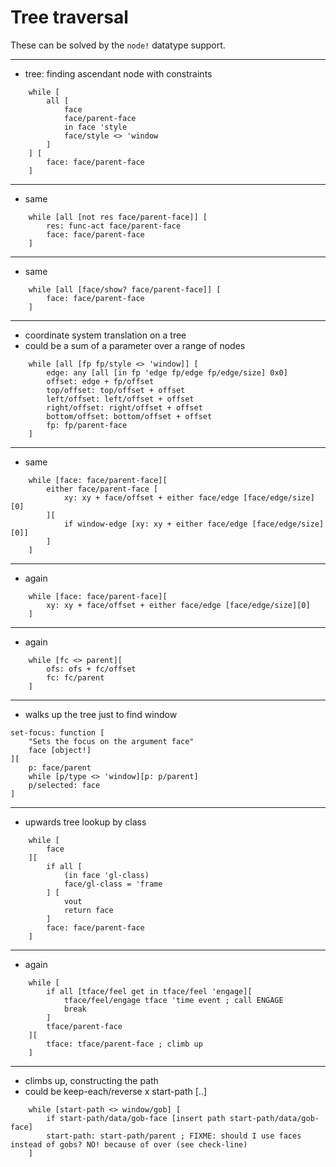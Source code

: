 # Tree traversal

These can be solved by the `node!` datatype support.

---
- tree: finding ascendant node with constraints
```
    while [
        all [
            face 
            face/parent-face 
            in face 'style 
            face/style <> 'window
        ]
    ] [
        face: face/parent-face
    ] 
```

---
- same
```
    while [all [not res face/parent-face]] [
        res: func-act face/parent-face 
        face: face/parent-face
    ]
```

---
- same
```
    while [all [face/show? face/parent-face]] [
        face: face/parent-face
    ] 
```

---
- coordinate system translation on a tree
- could be a sum of a parameter over a range of nodes
```
    while [all [fp fp/style <> 'window]] [
        edge: any [all [in fp 'edge fp/edge fp/edge/size] 0x0] 
        offset: edge + fp/offset 
        top/offset: top/offset + offset 
        left/offset: left/offset + offset 
        right/offset: right/offset + offset 
        bottom/offset: bottom/offset + offset 
        fp: fp/parent-face
    ] 
```

---
- same
```
    while [face: face/parent-face][
        either face/parent-face [
            xy: xy + face/offset + either face/edge [face/edge/size][0]
        ][
            if window-edge [xy: xy + either face/edge [face/edge/size][0]]
        ]
    ]
```

---
- again
```
    while [face: face/parent-face][
        xy: xy + face/offset + either face/edge [face/edge/size][0]
    ]
```

---
- again
```
    while [fc <> parent][
        ofs: ofs + fc/offset
        fc: fc/parent
    ]
```

---
- walks up the tree just to find window
```
set-focus: function [
    "Sets the focus on the argument face"
    face [object!]
][
    p: face/parent
    while [p/type <> 'window][p: p/parent]
    p/selected: face
]
```

---
- upwards tree lookup by class
```
    while [
        face
    ][
        if all [
            (in face 'gl-class)
            face/gl-class = 'frame
        ] [
            vout
            return face
        ]
        face: face/parent-face
    ]
```

---
- again
```
    while [
        if all [tface/feel get in tface/feel 'engage][
            tface/feel/engage tface 'time event ; call ENGAGE
            break
        ]
        tface/parent-face
    ][
        tface: tface/parent-face ; climb up
    ]
```

---
- climbs up, constructing the path
- could be keep-each/reverse x start-path [..]
```
    while [start-path <> window/gob] [
        if start-path/data/gob-face [insert path start-path/data/gob-face]
        start-path: start-path/parent ; FIXME: should I use faces instead of gobs? NO! because of over (see check-line)
    ]
```
